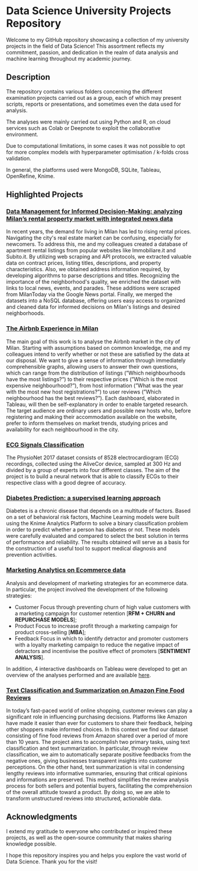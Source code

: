# Data Science University Projects Repository

Welcome to my GitHub repository showcasing a collection of my university projects in the field of Data Science! This assortment reflects my commitment, passion, and dedication in the realm of data analysis and machine learning throughout my academic journey.



## Description

The repository contains various folders concerning the different examination projects carried out as a group, each of which may present scripts, reports or presentations, and sometimes even the data used for analysis. 

The analyses were mainly carried out using Python and R, on cloud services such as Colab or Deepnote to exploit the collaborative environment. 

Due to computational limitations, in some cases it was not possible to opt for more complex models with hyperparameter optimisation / k-folds cross validation.

In general, the platforms used were MongoDB, SQLite, Tableau, OpenRefine, Knime.



## Highlighted Projects

### [Data Management for Informed Decision-Making: analyzing Milan’s rental property market with integrated news data](https://github.com/enricomannarino/Data-Science-projects/tree/main/Data%20Management)

In recent years, the demand for living in Milan has led to rising rental prices. Navigating the city's real estate market can be confusing, especially for newcomers. To address this, me and my colleagues created a database of apartment rental listings from popular websites like Immobiliare.it and Subito.it. By utilizing web scraping and API protocols, we extracted valuable data on contract prices, listing titles, descriptions, and property characteristics. Also, we obtained address information required, by developing algorithms to parse descriptions and titles. Recognizing the importance of the neighborhood's quality, we enriched the dataset with links to local news, events, and parades. These additions were scraped from MilanToday via the Google News portal. Finally, we merged the datasets into a NoSQL database, offering users easy access to organized and cleaned data for informed decisions on Milan's listings and desired neighborhoods.


### [The Airbnb Experience in Milan](https://github.com/enricomannarino/Data-Science-projects/tree/main/Data%20Visualization)

The main goal of this work is to analyse the Airbnb market in the city of Milan. Starting with assumptions based on common knowledge, me and my colleagues intend to verify whether or not these are satisfied by the data at our disposal. We want to give a sense of information through immediately comprehensible graphs, allowing users to answer their own questions, which can range from the distribution of listings (”Which neighbourhoods have the most listings?”) to their respective prices (”Which is the most expensive neighbourhood?”), from host information (”What was the year with the most new host registrations?”) to user reviews (”Which neighbourhood has the best reviews?”). Each dashboard, elaborated in Tableau, will then be self-explanatory in order to enable targeted research.
The target audience are ordinary users and possible new hosts who, before registering and making their accommodation available on the website, prefer to inform themselves on market trends, studying prices and availability for each neighbourhood in the city.


### [ECG Signals Classification](https://github.com/enricomannarino/Data-Science-projects/tree/main/Foundations%20of%20Deep%20Learning)

The PhysioNet 2017 dataset consists of 8528 electrocardiogram (ECG) recordings, collected using the AliveCor device, sampled at 300 Hz and divided by a group of experts into four different classes. The aim of the project is to build a neural network that is able to classify ECGs to their respective class with a good degree of accuracy.


### [Diabetes Prediction: a supervised learning approach](https://github.com/enricomannarino/Data-Science-projects/tree/main/Machine%20Learning)

Diabetes is a chronic disease that depends on a multitude of factors. Based on a set of behavioral risk factors, Machine Learning models were built using the Knime Analytics Platform to solve a binary classification problem in order to predict whether a person has diabetes or not. These models were carefully evaluated and compared to select the best solution in terms of performance and reliability. The results obtained will serve as a basis for the construction of a useful tool to support medical diagnosis and prevention activities.


### [Marketing Analytics on Ecommerce data](https://github.com/enricomannarino/Data-Science-projects/tree/main/Marketing%20Analytics)

Analysis and development of marketing strategies for an ecommerce data. In particular, the project involved the development of the following strategies:
- Customer Focus through preventing churn of high value customers with a marketing campaign for customer retention [**RFM + CHURN and REPURCHASE MODELS**];
- Product Focus to increase profit through a marketing campaign for product cross-selling [**MBA**];
- Feedback Focus in which to identify detractor and promoter customers with a loyalty marketing campaign to reduce the negative impact of detractors and incentivise the positive effect of promoters [**SENTIMENT ANALYSIS**].

In addition, 4 interactive dashboards on Tableau were developed to get an overview of the analyses performed and are available [here](https://public.tableau.com/app/profile/giorgia.prina/viz/marketing_sk_17026754986620/CUSTOMERS).


### [Text Classification and Summarization on Amazon Fine Food Reviews](https://github.com/enricomannarino/Data-Science-projects/tree/main/Text%20Mining)

In today’s fast-paced world of online shopping, customer reviews can play a significant role
in influencing purchasing decisions. Platforms like Amazon have made it easier than ever
for customers to share their feedback, helping other shoppers make informed choices. In
this context we find our dataset consisting of fine food reviews from Amazon shared over
a period of more than 10 years. The project aims to accomplish two primary tasks, using
text classification and text summarization. In particular, through review classification, we
aim to automatically separate positive feedbacks from the negative ones, giving businesses
transparent insights into customer perceptions. On the other hand, text summarization is vital in condensing lengthy reviews into informative summaries, ensuring that critical opinions
and informations are preserved. This method simplifies the review analysis process for both
sellers and potential buyers, facilitating the comprehension of the overall attitude toward a
product. By doing so, we are able to transform unstructured reviews into structured, actionable data.


### []()





## Acknowledgments

I extend my gratitude to everyone who contributed or inspired these projects, as well as the open-source community that makes sharing knowledge possible.

I hope this repository inspires you and helps you explore the vast world of Data Science. Thank you for the visit!
